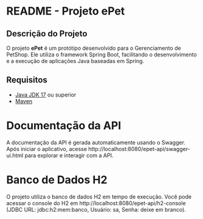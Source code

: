# README - Projeto ePet

## Descrição do Projeto

O projeto **ePet** é um protótipo desenvolvido para o Gerenciamento de PetShop. Ele utiliza o framework Spring Boot, facilitando o desenvolvimento e a execução de aplicações Java baseadas em Spring.

## Requisitos

- [Java JDK 17](https://www.oracle.com/java/technologies/javase/jdk17-archive-downloads.html) ou superior
- [Maven](https://maven.apache.org/download.cgi)

# Documentação da API
A documentação da API é gerada automaticamente usando o Swagger. Após iniciar o aplicativo, acesse http://localhost:8080/epet-api/swagger-ui.html para explorar e interagir com a API.

# Banco de Dados H2
O projeto utiliza o banco de dados H2 em tempo de execução. Você pode acessar o console do H2 em http://localhost:8080/epet-api/h2-console (JDBC URL: jdbc:h2:mem:banco, Usuário: sa, Senha: deixe em branco).
